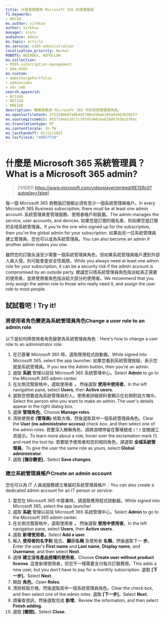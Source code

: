 ```yaml
---
title: 什麼是商務用 Microsoft 365 系統管理員
f1.keywords:
- NOCSH
ms.author: sirkkuw
author: Sirkkuw
manager: scotv
audience: Admin
ms.topic: article
ms.service: o365-administration
localization_priority: Normal
ROBOTS: NOINDEX, NOFOLLOW
ms.collection:
- M365-subscription-management
- Adm_O365
ms.custom:
- AdminSurgePortfolio
- adminvideo
- okr_smb
search.appverid:
- BCS160
- MET150
- MOE150
description: 瞭解商務用 Microsoft 365 中的系統管理員角色。
ms.openlocfilehash: 3f532080dfa8b492700e258ab109a04962820557
ms.sourcegitcommit: 855719ee21017cf87dfa98cbe62806763bcb78ac
ms.translationtype: MT
ms.contentlocale: zh-TW
ms.lasthandoff: 01/22/2021
ms.locfileid: "49927739"
---
```

# <a name="what-is-a-microsoft-365-admin"></a><span data-ttu-id="d4fe3-103">什麼是 Microsoft 365 系統管理員？</span><span class="sxs-lookup"><span data-stu-id="d4fe3-103">What is a Microsoft 365 admin?</span></span>

> [!VIDEO https://www.microsoft.com/videoplayer/embed/RE1SRc0?autoplay=false]

<span data-ttu-id="d4fe3-104">每一個 Microsoft 365 商務版訂閱都必須有至少一個系統管理員帳戶。</span><span class="sxs-lookup"><span data-stu-id="d4fe3-104">In every Microsoft 365 Business subscription, there must be at least one admin account.</span></span> <span data-ttu-id="d4fe3-105">系統管理員會管理服務、使用者帳戶和裝置。</span><span class="sxs-lookup"><span data-stu-id="d4fe3-105">The admin manages the service, user accounts, and devices.</span></span> <span data-ttu-id="d4fe3-106">如果您是訂閱的報名者，則如果您是訂閱的全域系統管理員。</span><span class="sxs-lookup"><span data-stu-id="d4fe3-106">If you're the one who signed up for the subscription, then you're the global admin for your subscription.</span></span> <span data-ttu-id="d4fe3-107">如果由另一位系統管理員建立管理員，您也可以成為系統管理員。</span><span class="sxs-lookup"><span data-stu-id="d4fe3-107">You can also become an admin if another admin makes you one.</span></span>

<span data-ttu-id="d4fe3-108">雖然您的訂閱永遠至少需要一個系統管理員角色，但如果系統管理員帳戶遭到外部人員入侵，則可能會是安全性風險。</span><span class="sxs-lookup"><span data-stu-id="d4fe3-108">While you always need at least one admin role for your subscription, it can be a security risk if the admin account is compromised by an outside party.</span></span> <span data-ttu-id="d4fe3-109">建議您只將系統管理員角色指派給真正需要的使用者，並將使用者角色指派給大部分的使用者。</span><span class="sxs-lookup"><span data-stu-id="d4fe3-109">We recommend that you only assign the admin role to those who really need it, and assign the user role to most people.</span></span>

## <a name="try-it"></a><span data-ttu-id="d4fe3-110">試試看吧！</span><span class="sxs-lookup"><span data-stu-id="d4fe3-110">Try it!</span></span>

### <a name="change-a-user-role-to-an-admin-role"></a><span data-ttu-id="d4fe3-111">將使用者角色變更為系統管理員角色</span><span class="sxs-lookup"><span data-stu-id="d4fe3-111">Change a user role to an admin role</span></span>

<span data-ttu-id="d4fe3-112">以下是如何將使用者角色變更為系統管理員角色：</span><span class="sxs-lookup"><span data-stu-id="d4fe3-112">Here's how to change a user role to an administrator role:</span></span>

1. <span data-ttu-id="d4fe3-113">在已簽署 Microsoft 365 時，選取應用程式啟動器。</span><span class="sxs-lookup"><span data-stu-id="d4fe3-113">While signed into Microsoft 365, select the app launcher.</span></span> <span data-ttu-id="d4fe3-114">如果您看到系統管理按鈕，表示您就是系統管理員。</span><span class="sxs-lookup"><span data-stu-id="d4fe3-114">If you see the Admin button, then you're an admin.</span></span>
1. <span data-ttu-id="d4fe3-115">選取 **系統** 管理以前往 Microsoft 365 系統管理中心。</span><span class="sxs-lookup"><span data-stu-id="d4fe3-115">Select **Admin** to go to the Microsoft 365 admin center.</span></span>
1. <span data-ttu-id="d4fe3-116">在左側流覽窗格中，選取使用者 **，** 然後選取 **使用中使用者**。</span><span class="sxs-lookup"><span data-stu-id="d4fe3-116">In the left navigation pane, select **Users**, then **Active users**.</span></span>
1. <span data-ttu-id="d4fe3-117">選取您想要成為系統管理員的人。使用者詳細資料會顯示在右側對話方塊中。</span><span class="sxs-lookup"><span data-stu-id="d4fe3-117">Select the person who you want to make an admin. The user's details appear in the right dialog box.</span></span>
1. <span data-ttu-id="d4fe3-118">選擇 **管理角色**。</span><span class="sxs-lookup"><span data-stu-id="d4fe3-118">Choose **Manage roles**.</span></span>
1. <span data-ttu-id="d4fe3-119">清除使用者 **(管理員)** 核取方塊，然後選取其中一個系統管理員角色。</span><span class="sxs-lookup"><span data-stu-id="d4fe3-119">Clear the **User (no administrator access)** check box, and then select one of the admin roles.</span></span> <span data-ttu-id="d4fe3-120">若要深入瞭解角色，請將游標停留在驚嘆號或 (！) 並閱讀工具提示。</span><span class="sxs-lookup"><span data-stu-id="d4fe3-120">To learn more about a role, hover over the exclamation mark (!) and read the tool tip.</span></span> <span data-ttu-id="d4fe3-121">若要賦予使用者和您的相同角色，請選取 **全域系統管理員**。</span><span class="sxs-lookup"><span data-stu-id="d4fe3-121">To give the user the same role as  yours, select **Global administrator**.</span></span>
1. <span data-ttu-id="d4fe3-122">選取 **[儲存變更]**。</span><span class="sxs-lookup"><span data-stu-id="d4fe3-122">Select **Save changes**.</span></span>

### <a name="create-an-admin-account"></a><span data-ttu-id="d4fe3-123">建立系統管理員帳戶</span><span class="sxs-lookup"><span data-stu-id="d4fe3-123">Create an admin account</span></span> 

<span data-ttu-id="d4fe3-124">您也可以為 IT 人員或服務建立專屬的系統管理員帳戶：</span><span class="sxs-lookup"><span data-stu-id="d4fe3-124">You can also create a dedicated admin account for an IT person or service:</span></span>

1. <span data-ttu-id="d4fe3-125">當您在 Microsoft 365 中簽署時，請選取應用程式啟動器。</span><span class="sxs-lookup"><span data-stu-id="d4fe3-125">While signed into Microsoft 365, select the app launcher.</span></span>
1. <span data-ttu-id="d4fe3-126">選取 **系統** 管理以前往 Microsoft 365 系統管理中心。</span><span class="sxs-lookup"><span data-stu-id="d4fe3-126">Select **Admin** to go to the Microsoft 365 admin center.</span></span>
1. <span data-ttu-id="d4fe3-127">在左側流覽窗格中，選取使用者 **，** 然後選取 **使用中使用者**。</span><span class="sxs-lookup"><span data-stu-id="d4fe3-127">In the left navigation pane, select **Users**, then **Active users**.</span></span>
1. <span data-ttu-id="d4fe3-128">選取 **新增使用者。**</span><span class="sxs-lookup"><span data-stu-id="d4fe3-128">Select **Add a user**.</span></span>
1. <span data-ttu-id="d4fe3-129">輸入 **使用者的名字和** 姓氏、**顯示名稱** 及使用者 **名稱**，然後選取下一 **步**。 </span><span class="sxs-lookup"><span data-stu-id="d4fe3-129">Enter the user's **First name** and **Last name**, **Display name**, and **Username**, and then select **Next**.</span></span>
1. <span data-ttu-id="d4fe3-130">選擇 **建立沒有產品授權的使用者**。</span><span class="sxs-lookup"><span data-stu-id="d4fe3-130">Choose **Create user without product license**.</span></span> <span data-ttu-id="d4fe3-131">這會新增使用者，但您不一樣需要支付每月訂閱費用。</span><span class="sxs-lookup"><span data-stu-id="d4fe3-131">This adds a new user, but you don't have to pay for a monthly subscription.</span></span> <span data-ttu-id="d4fe3-132">選取 **[下一步]**。</span><span class="sxs-lookup"><span data-stu-id="d4fe3-132">Select **Next**.</span></span>
1. <span data-ttu-id="d4fe3-133">開啟 **角色**。</span><span class="sxs-lookup"><span data-stu-id="d4fe3-133">Open **Roles**.</span></span>
1. <span data-ttu-id="d4fe3-134">清除核取方塊，然後選取其中一個系統管理員角色。</span><span class="sxs-lookup"><span data-stu-id="d4fe3-134">Clear the  check box, and then select one of the admin roles.</span></span> <span data-ttu-id="d4fe3-135">選取 **[下一步]**。</span><span class="sxs-lookup"><span data-stu-id="d4fe3-135">Select **Next**.</span></span>
1. <span data-ttu-id="d4fe3-136">請審查資訊，然後選取完成 **新增**。</span><span class="sxs-lookup"><span data-stu-id="d4fe3-136">Review the information, and then select **Finish adding**.</span></span>
1. <span data-ttu-id="d4fe3-137">選取 **[關閉]**。</span><span class="sxs-lookup"><span data-stu-id="d4fe3-137">Select **Close**.</span></span>
